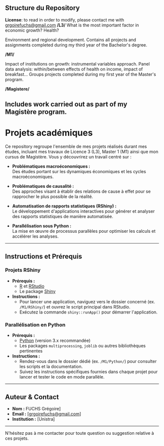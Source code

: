 

## Structure du Repository

**License**: to read  in order to modify, please contact me with grgoirefuchs@gmail.com
**/L3/**
What is the most important factor in economic growth? Health?

Environment and regional development.
Contains all projects and assignments completed during my third year of the Bachelor's degree.

**/M1/**

Impact of institutions on growth: instrumental variables approach.
Panel data analysis: within/between effects of health on income, impact of breakfast...
Groups projects completed during my first year of the Master's program.

**/Magistere/**

Includes work carried out as part of my Magistère program.
---
# Projets académiques

Ce repository regroupe l'ensemble de mes projets réalisés durant mes études, incluant mes travaux de Licence 3 (L3), Master 1 (M1) ainsi que mon cursus de Magistère. Vous y découvrirez un travail centré sur :

- **Problématiques macroéconomiques :**  
  Des études portant sur les dynamiques économiques et les cycles macroéconomiques.

- **Problématiques de causalité :**  
  Des approches visant à établir des relations de cause à effet pour se rapprocher le plus possible de la réalité.

- **Automatisation de rapports statistiques (RShiny) :**  
  Le développement d'applications interactives pour générer et analyser des rapports statistiques de manière automatisée.

- **Parallélisation sous Python :**  
  La mise en œuvre de processus parallèles pour optimiser les calculs et accélérer les analyses.

---
## Instructions et Prérequis

### Projets RShiny
- **Prérequis :**  
  - [R](https://www.r-project.org/) et [RStudio](https://www.rstudio.com/)  
  - Le package [Shiny](https://shiny.rstudio.com/)
- **Instructions :**  
  - Pour lancer une application, naviguez vers le dossier concerné (ex. `/M1/RShiny/`) et ouvrez le script principal dans RStudio.
  - Exécutez la commande `shiny::runApp()` pour démarrer l'application.

### Parallélisation en Python
- **Prérequis :**  
  - [Python](https://www.python.org/) (version 3.x recommandée)
  - Les packages `multiprocessing`, `joblib` ou autres bibliothèques pertinentes
- **Instructions :**  
  - Rendez-vous dans le dossier dédié (ex. `/M1/Python/`) pour consulter les scripts et la documentation.
  - Suivez les instructions spécifiques fournies dans chaque projet pour lancer et tester le code en mode parallèle.

---

## Auteur & Contact

- **Nom :** FUCHS Grégoire]  
- **Email :** [grgoirefuchs@gmail.com]  
- **Institution :** [Unistra]

---

N'hésitez pas à me contacter pour toute question ou suggestion relative à ces projets.
